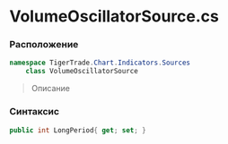 
# VolumeOscillatorSource.cs
### Расположение
```csharp
namespace TigerTrade.Chart.Indicators.Sources  
    class VolumeOscillatorSource
```

> Описание

### Синтаксис
```csharp
public int LongPeriod{ get; set; }
```
